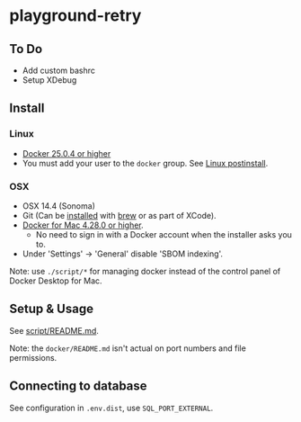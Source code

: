 # playground-retry


## To Do

- Add custom bashrc
- Setup XDebug


## Install

### Linux

- [Docker 25.0.4 or higher](https://docs.docker.com/engine/install/ubuntu/)
- You must add your user to the `docker` group. See [Linux postinstall](https://docs.docker.com/engine/install/linux-postinstall/).

### OSX

- OSX 14.4 (Sonoma)
- Git (Can be [installed](https://git-scm.com/download/mac) with [brew](https://brew.sh/) or as part of XCode).
- [Docker for Mac 4.28.0 or higher](https://docs.docker.com/docker-for-mac/install/).
    - No need to sign in with a Docker account when the installer asks you to.
- Under 'Settings' -> 'General' disable 'SBOM indexing'.

Note: use `./script/*` for managing docker instead of the control panel of Docker Desktop for Mac.


## Setup & Usage

See [script/README.md](/script/README.md).

Note: the `docker/README.md` isn't actual on port numbers and file permissions.


## Connecting to database

See configuration in `.env.dist`, use `SQL_PORT_EXTERNAL`.
